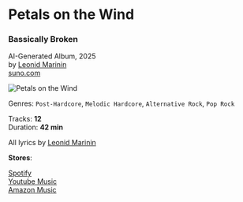 # Petals on the Wind
### Bassically Broken

AI-Generated Album, 2025  
by [Leonid Marinin](https://t.me/le_marin)  
[suno.com](https://suno.com)

![Petals on the Wind](https://laurent-kir.github.io/bassically-broken/petals-on-the-wind/img/cover-thumb.jpg "Petals on the Wind")

Genres: `Post-Hardcore`, `Melodic Hardcore`, `Alternative Rock`, `Pop Rock`

Tracks: **12**  
Duration: **42 min**

All lyrics by [Leonid Marinin](https://t.me/le_marin)

**Stores**:

[Spotify](https://open.spotify.com/album/2dKdpkoaRJFvo7R1NtMO8Q)  
[Youtube Music](https://music.youtube.com/playlist?list=OLAK5uy_mJ-BuAPJUQboRAw-KZ1PODSk7UZ30t8F0)  
[Amazon Music](https://music.amazon.com/albums/B0FNKPQX2Y)